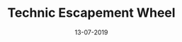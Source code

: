 ---
title: "Technic Escapement Wheel"
date: 13-07-2019

image: image.png
cad: model.ldr

source:
  url: "https://staff.fnwi.uva.nl/l.dorst/lego/escapement.html"
  title: "Clock Escapement"
  author: "Leo Dorst"
  date: 21-01-2000

taxonomy:
  part: ["6536", "32126", "2825", "2780", "32002", "4519", "4185", "3706"]
  partcount: 77

  width: [3, stud]
  depth: [3, stud]
  height: [3, stud]

  function: ["shape_2D"]
  shape_2D_segments: 12
  shape_2D_segsize: 6
---